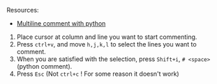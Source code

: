 Resources:
- [Multiline comment with python](https://stackoverflow.com/questions/2561418/how-to-comment-out-a-block-of-python-code-in-vim)

1. Place cursor at column and line you want to start commenting.
2. Press `ctrl+v`, and move `h,j,k,l` to select the lines you want to comment.
3. When you are satisfied with the selection, press `Shift+i`, `# <space>` (python comment).
4. Press `Esc` (Not `ctrl+c` ! For some reason it doesn't work)
